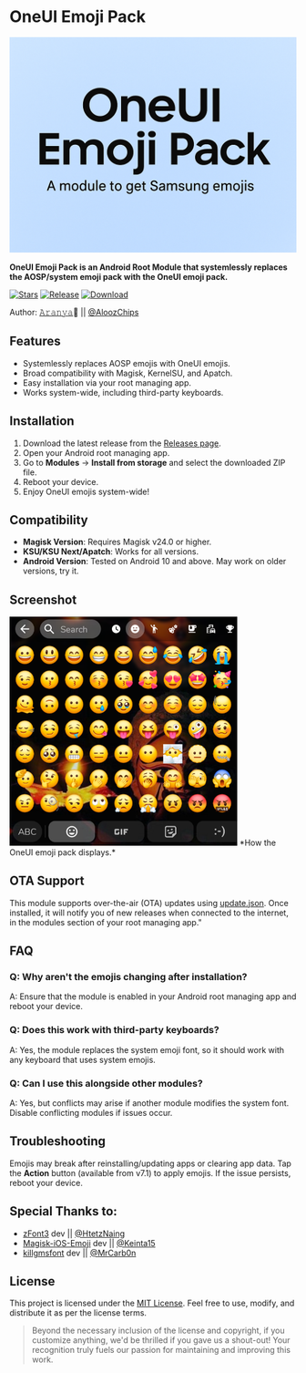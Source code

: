 # OneUI Emoji Pack
<img src="https://github.com/AloozChips/OneUIEmojiPack/blob/main/banner.png">

**OneUI Emoji Pack is an Android Root Module that systemlessly replaces the AOSP/system emoji pack with the OneUI emoji pack.**

[![Stars](https://img.shields.io/github/stars/AloozChips/OneUIEmojiPack?label=Stars&color=blue)](https://github.com/AloozChips/OneUIEmojiPack)
[![Release](https://img.shields.io/github/v/release/AloozChips/OneUIEmojiPack?label=Release&logo=github)](https://github.com/AloozChips/OneUIEmojiPack/releases/latest)
[![Download](https://img.shields.io/github/downloads/AloozChips/OneUIEmojiPack/total?label=Downloads&logo=github)](https://github.com/AloozChips/OneUIEmojiPack/releases/)

Author: [𝙰𝚛𝚊𝚗𝚢𝚊](https://github.com/AloozChips)🧃 || [@AloozChips](https://t.me/AloozChips)

## Features
- Systemlessly replaces AOSP emojis with OneUI emojis.
- Broad compatibility with Magisk, KernelSU, and Apatch.
- Easy installation via your root managing app.
- Works system-wide, including third-party keyboards.

## Installation
1. Download the latest release from the [Releases page](https://github.com/AloozChips/OneUIEmojiPack/releases/latest).
2. Open your Android root managing app.
3. Go to **Modules** → **Install from storage** and select the downloaded ZIP file.
4. Reboot your device.
5. Enjoy OneUI emojis system-wide!

## Compatibility
- **Magisk Version**: Requires Magisk v24.0 or higher.
- **KSU/KSU Next/Apatch**: Works for all versions.
- **Android Version**: Tested on Android 10 and above. May work on older versions, try it.

## Screenshot
<img src="https://github.com/AloozChips/OneUIEmojiPack/blob/main/OneUI_Emoji_Screenshot.png" alt="OneUI Emojis" width="400" />  
*How the OneUI emoji pack displays.*

## OTA Support
This module supports over-the-air (OTA) updates using [update.json](https://github.com/AloozChips/OneUIEmojiPack/blob/main/update.json). Once installed, it will notify you of new releases when connected to the internet, in the modules section of your root managing app."

## FAQ
### Q: Why aren't the emojis changing after installation?
A: Ensure that the module is enabled in your Android root managing app and reboot your device.

### Q: Does this work with third-party keyboards?
A: Yes, the module replaces the system emoji font, so it should work with any keyboard that uses system emojis.

### Q: Can I use this alongside other modules?
A: Yes, but conflicts may arise if another module modifies the system font. Disable conflicting modules if issues occur.

## Troubleshooting
Emojis may break after reinstalling/updating apps or clearing app data. Tap the **Action** button (available from v7.1) to apply emojis. If the issue persists, reboot your device.

## Special Thanks to:
- [zFont3](https://play.google.com/store/apps/details?id=com.htetznaing.zfont2&hl=en) dev || [@HtetzNaing](https://t.me/HtetzNaing)
- [Magisk-iOS-Emoji](https://github.com/Keinta15/Magisk-iOS-Emoji) dev || [@Keinta15](https://github.com/Keinta15)
- [killgmsfont](https://github.com/MrCarb0n/killgmsfont) dev || [@MrCarb0n](https://t.me/MrCarb0n)

## License
This project is licensed under the [MIT License](https://github.com/AloozChips/OneUIEmojiPack/blob/main/LICENSE). Feel free to use, modify, and distribute it as per the license terms.

> Beyond the necessary inclusion of the license and copyright, if you customize anything, we'd be thrilled if you gave us a shout-out! Your recognition truly fuels our passion for maintaining and improving this work.


